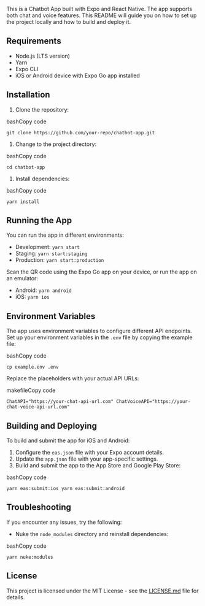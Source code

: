 This is a Chatbot App built with Expo and React Native. The app supports both chat and voice features. This README will guide you on how to set up the project locally and how to build and deploy it.

Requirements
------------

-   Node.js (LTS version)
-   Yarn
-   Expo CLI
-   iOS or Android device with Expo Go app installed

Installation
------------

1.  Clone the repository:

bashCopy code

`git clone https://github.com/your-repo/chatbot-app.git`

1.  Change to the project directory:

bashCopy code

`cd chatbot-app`

1.  Install dependencies:

bashCopy code

`yarn install`

Running the App
---------------

You can run the app in different environments:

-   Development: `yarn start`
-   Staging: `yarn start:staging`
-   Production: `yarn start:production`

Scan the QR code using the Expo Go app on your device, or run the app on an emulator:

-   Android: `yarn android`
-   iOS: `yarn ios`

Environment Variables
---------------------

The app uses environment variables to configure different API endpoints. Set up your environment variables in the `.env` file by copying the example file:

bashCopy code

`cp example.env .env`

Replace the placeholders with your actual API URLs:

makefileCopy code

`ChatAPI="https://your-chat-api-url.com"
ChatVoiceAPI="https://your-chat-voice-api-url.com"`

Building and Deploying
----------------------

To build and submit the app for iOS and Android:

1.  Configure the `eas.json` file with your Expo account details.
2.  Update the `app.json` file with your app-specific settings.
3.  Build and submit the app to the App Store and Google Play Store:

bashCopy code

`yarn eas:submit:ios
yarn eas:submit:android`

Troubleshooting
---------------

If you encounter any issues, try the following:

-   Nuke the `node_modules` directory and reinstall dependencies:

bashCopy code

`yarn nuke:modules`


License
-------

This project is licensed under the MIT License - see the [LICENSE.md](https://chat.openai.com/LICENSE.md) file for details.
